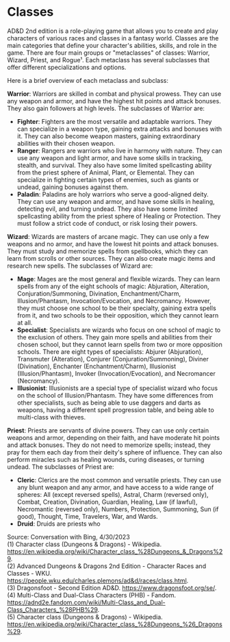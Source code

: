 # Classes

AD&D 2nd edition is a role-playing game that allows you to create and play characters of various races and classes in a fantasy world. Classes are the main categories that define your character's abilities, skills, and role in the game. There are four main groups or "metaclasses" of classes: Warrior, Wizard, Priest, and Rogue¹. Each metaclass has several subclasses that offer different specializations and options.

Here is a brief overview of each metaclass and subclass:

**Warrior**: Warriors are skilled in combat and physical prowess. They can use any weapon and armor, and have the highest hit points and attack bonuses. They also gain followers at high levels. The subclasses of Warrior are:

- **Fighter**: Fighters are the most versatile and adaptable warriors. They can specialize in a weapon type, gaining extra attacks and bonuses with it. They can also become weapon masters, gaining extraordinary abilities with their chosen weapon.
- **Ranger**: Rangers are warriors who live in harmony with nature. They can use any weapon and light armor, and have some skills in tracking, stealth, and survival. They also have some limited spellcasting ability from the priest sphere of Animal, Plant, or Elemental. They can specialize in fighting certain types of enemies, such as giants or undead, gaining bonuses against them.
- **Paladin**: Paladins are holy warriors who serve a good-aligned deity. They can use any weapon and armor, and have some skills in healing, detecting evil, and turning undead. They also have some limited spellcasting ability from the priest sphere of Healing or Protection. They must follow a strict code of conduct, or risk losing their powers.

**Wizard**: Wizards are masters of arcane magic. They can use only a few weapons and no armor, and have the lowest hit points and attack bonuses. They must study and memorize spells from spellbooks, which they can learn from scrolls or other sources. They can also create magic items and research new spells. The subclasses of Wizard are:

- **Mage**: Mages are the most general and flexible wizards. They can learn spells from any of the eight schools of magic: Abjuration, Alteration, Conjuration/Summoning, Divination, Enchantment/Charm, Illusion/Phantasm, Invocation/Evocation, and Necromancy. However, they must choose one school to be their specialty, gaining extra spells from it, and two schools to be their opposition, which they cannot learn at all.
- **Specialist**: Specialists are wizards who focus on one school of magic to the exclusion of others. They gain more spells and abilities from their chosen school, but they cannot learn spells from two or more opposition schools. There are eight types of specialists: Abjurer (Abjuration), Transmuter (Alteration), Conjurer (Conjuration/Summoning), Diviner (Divination), Enchanter (Enchantment/Charm), Illusionist (Illusion/Phantasm), Invoker (Invocation/Evocation), and Necromancer (Necromancy).
- **Illusionist**: Illusionists are a special type of specialist wizard who focus on the school of Illusion/Phantasm. They have some differences from other specialists, such as being able to use daggers and darts as weapons, having a different spell progression table, and being able to multi-class with thieves.

**Priest**: Priests are servants of divine powers. They can use only certain weapons and armor, depending on their faith, and have moderate hit points and attack bonuses. They do not need to memorize spells; instead, they pray for them each day from their deity's sphere of influence. They can also perform miracles such as healing wounds, curing diseases, or turning undead. The subclasses of Priest are:

- **Cleric**: Clerics are the most common and versatile priests. They can use any blunt weapon and any armor,
and have access to a wide range of spheres: All (except reversed spells), Astral,
Charm (reversed only), Combat,
Creation,
Divination,
Guardian,
Healing,
Law (if lawful),
Necromantic (reversed only),
Numbers,
Protection,
Summoning,
Sun (if good),
Thought,
Time,
Travelers,
War,
and Wards.
- **Druid**: Druids are priests who

Source: Conversation with Bing, 4/30/2023  
(1) Character class (Dungeons & Dragons) - Wikipedia. https://en.wikipedia.org/wiki/Character_class_%28Dungeons_&_Dragons%29.  
(2) Advanced Dungeons & Dragons 2nd Edition - Character Races and Classes - WKU. https://people.wku.edu/charles.plemons/ad&d/races/class.html.  
(3) Dragonsfoot - Second Edition AD&D. https://www.dragonsfoot.org/se/.  
(4) Multi-Class and Dual-Class Characters (PHB) - Fandom. https://adnd2e.fandom.com/wiki/Multi-Class_and_Dual-Class_Characters_%28PHB%29.  
(5) Character class (Dungeons & Dragons) - Wikipedia. https://en.wikipedia.org/wiki/Character_class_%28Dungeons_%26_Dragons%29.  
